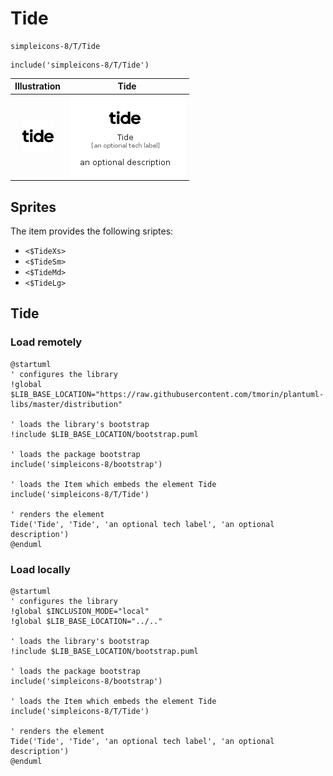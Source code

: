 # Tide


```text
simpleicons-8/T/Tide
```

```text
include('simpleicons-8/T/Tide')
```



| Illustration | Tide |
| :---: | :---: |
| ![illustration for Illustration](../../simpleicons-8/T/Tide.png) | ![illustration for Tide](../../simpleicons-8/T/Tide.Local.png) |



## Sprites
The item provides the following sriptes:

- `<$TideXs>`
- `<$TideSm>`
- `<$TideMd>`
- `<$TideLg>`





## Tide

### Load remotely
```plantuml
@startuml
' configures the library
!global $LIB_BASE_LOCATION="https://raw.githubusercontent.com/tmorin/plantuml-libs/master/distribution"

' loads the library's bootstrap
!include $LIB_BASE_LOCATION/bootstrap.puml

' loads the package bootstrap
include('simpleicons-8/bootstrap')

' loads the Item which embeds the element Tide
include('simpleicons-8/T/Tide')

' renders the element
Tide('Tide', 'Tide', 'an optional tech label', 'an optional description')
@enduml
```

### Load locally
```plantuml
@startuml
' configures the library
!global $INCLUSION_MODE="local"
!global $LIB_BASE_LOCATION="../.."

' loads the library's bootstrap
!include $LIB_BASE_LOCATION/bootstrap.puml

' loads the package bootstrap
include('simpleicons-8/bootstrap')

' loads the Item which embeds the element Tide
include('simpleicons-8/T/Tide')

' renders the element
Tide('Tide', 'Tide', 'an optional tech label', 'an optional description')
@enduml
```

